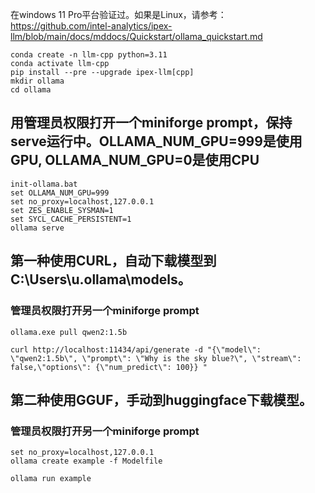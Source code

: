 在windows 11 Pro平台验证过。如果是Linux，请参考：https://github.com/intel-analytics/ipex-llm/blob/main/docs/mddocs/Quickstart/ollama_quickstart.md

```
conda create -n llm-cpp python=3.11
conda activate llm-cpp
pip install --pre --upgrade ipex-llm[cpp]
mkdir ollama
cd ollama
```

## 用管理员权限打开一个miniforge prompt，保持serve运行中。OLLAMA_NUM_GPU=999是使用GPU, OLLAMA_NUM_GPU=0是使用CPU
```
init-ollama.bat
set OLLAMA_NUM_GPU=999
set no_proxy=localhost,127.0.0.1
set ZES_ENABLE_SYSMAN=1
set SYCL_CACHE_PERSISTENT=1
ollama serve
```

## 第一种使用CURL，自动下载模型到C:\Users\u\.ollama\models。
### 管理员权限打开另一个miniforge prompt
```
ollama.exe pull qwen2:1.5b

curl http://localhost:11434/api/generate -d "{\"model\": \"qwen2:1.5b\", \"prompt\": \"Why is the sky blue?\", \"stream\": false,\"options\": {\"num_predict\": 100}} "
```

## 第二种使用GGUF，手动到huggingface下载模型。
### 管理员权限打开另一个miniforge prompt
```
set no_proxy=localhost,127.0.0.1
ollama create example -f Modelfile

ollama run example
```
